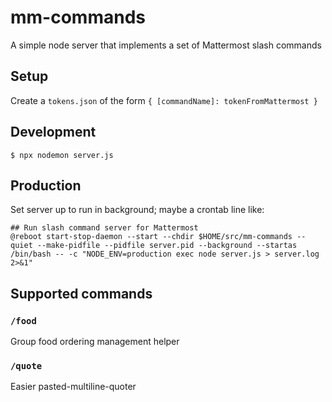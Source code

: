 # mm-commands

A simple node server that implements a set of Mattermost slash commands

## Setup

Create a `tokens.json` of the form `{ [commandName]: tokenFromMattermost }`

## Development

```
$ npx nodemon server.js
```

## Production

Set server up to run in background; maybe a crontab line like:
```
## Run slash command server for Mattermost
@reboot start-stop-daemon --start --chdir $HOME/src/mm-commands --quiet --make-pidfile --pidfile server.pid --background --startas /bin/bash -- -c "NODE_ENV=production exec node server.js > server.log 2>&1"
```

## Supported commands

### `/food`

Group food ordering management helper

### `/quote`

Easier pasted-multiline-quoter
